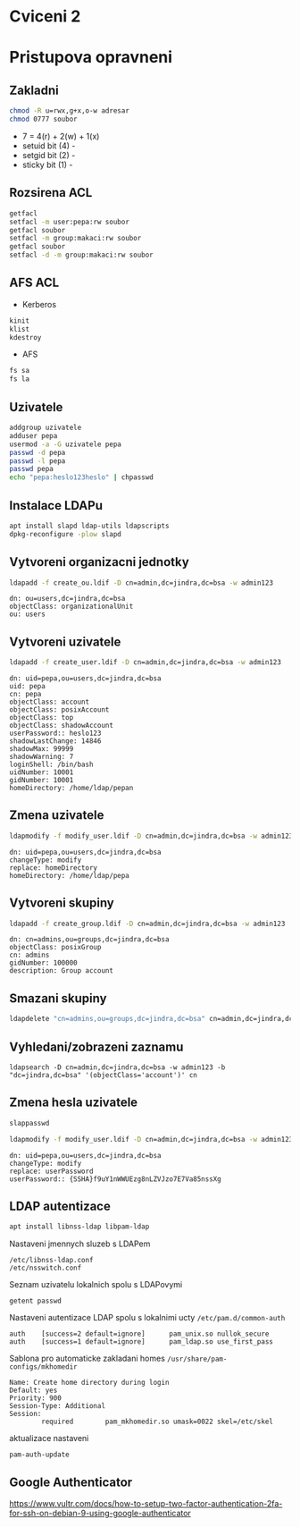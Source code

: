 # Cviceni 2

# Pristupova opravneni

## Zakladni

```bash
chmod -R u=rwx,g+x,o-w adresar
chmod 0777 soubor
```

* 7 = 4(r) + 2(w) + 1(x)
* setuid bit (4) - 
* setgid bit (2) -
* sticky bit (1) -

## Rozsirena ACL

```bash
getfacl
setfacl -m user:pepa:rw soubor
getfacl soubor
setfacl -m group:makaci:rw soubor
getfacl soubor
setfacl -d -m group:makaci:rw soubor
```

## AFS ACL

* Kerberos

```bash
kinit
klist
kdestroy
```

* AFS

```bash
fs sa
fs la
````

## Uzivatele

```bash
addgroup uzivatele
adduser pepa
usermod -a -G uzivatele pepa
passwd -d pepa
passwd -l pepa
passwd pepa
echo "pepa:heslo123heslo" | chpasswd
```

## Instalace LDAPu

```bash
apt install slapd ldap-utils ldapscripts
dpkg-reconfigure -plow slapd
```

## Vytvoreni organizacni jednotky
 
```bash
ldapadd -f create_ou.ldif -D cn=admin,dc=jindra,dc=bsa -w admin123
```

```ldif
dn: ou=users,dc=jindra,dc=bsa
objectClass: organizationalUnit
ou: users
``` 

## Vytvoreni uzivatele

```bash
ldapadd -f create_user.ldif -D cn=admin,dc=jindra,dc=bsa -w admin123
```

```ldif
dn: uid=pepa,ou=users,dc=jindra,dc=bsa
uid: pepa
cn: pepa
objectClass: account
objectClass: posixAccount
objectClass: top
objectClass: shadowAccount
userPassword:: heslo123
shadowLastChange: 14846
shadowMax: 99999
shadowWarning: 7
loginShell: /bin/bash
uidNumber: 10001
gidNumber: 10001
homeDirectory: /home/ldap/pepan
```

## Zmena uzivatele

```bash
ldapmodify -f modify_user.ldif -D cn=admin,dc=jindra,dc=bsa -w admin123
```

```ldif
dn: uid=pepa,ou=users,dc=jindra,dc=bsa
changeType: modify
replace: homeDirectory
homeDirectory: /home/ldap/pepa
```

## Vytvoreni skupiny

```bash
ldapadd -f create_group.ldif -D cn=admin,dc=jindra,dc=bsa -w admin123
```

```ldif
dn: cn=admins,ou=groups,dc=jindra,dc=bsa
objectClass: posixGroup
cn: admins
gidNumber: 100000
description: Group account
```

## Smazani skupiny

```bash
ldapdelete "cn=admins,ou=groups,dc=jindra,dc=bsa" cn=admin,dc=jindra,dc=bsa -w admin123
```

## Vyhledani/zobrazeni zaznamu

```ldif
ldapsearch -D cn=admin,dc=jindra,dc=bsa -w admin123 -b "dc=jindra,dc=bsa" '(objectClass='account')' cn
```

## Zmena hesla uzivatele

```bash
slappasswd
```

```bash
ldapmodify -f modify_user.ldif -D cn=admin,dc=jindra,dc=bsa -w admin123
```

```ldif
dn: uid=pepa,ou=users,dc=jindra,dc=bsa
changeType: modify
replace: userPassword
userPassword:: {SSHA}f9uY1nWWUEzg8nLZVJzo7E7Va85nssXg
```
 
## LDAP autentizace
 
```bash
apt install libnss-ldap libpam-ldap
```

Nastaveni jmennych sluzeb s LDAPem

```
/etc/libnss-ldap.conf
/etc/nsswitch.conf
```

Seznam uzivatelu lokalnich spolu s LDAPovymi

```
getent passwd
```

Nastaveni autentizace LDAP spolu s lokalnimi ucty `/etc/pam.d/common-auth`

```
auth    [success=2 default=ignore]      pam_unix.so nullok_secure
auth    [success=1 default=ignore]      pam_ldap.so use_first_pass
```

Sablona pro automaticke zakladani homes `/usr/share/pam-configs/mkhomedir`

```
Name: Create home directory during login
Default: yes
Priority: 900
Session-Type: Additional
Session:
        required        pam_mkhomedir.so umask=0022 skel=/etc/skel
```

aktualizace nastaveni

```
pam-auth-update
```

## Google Authenticator

https://www.vultr.com/docs/how-to-setup-two-factor-authentication-2fa-for-ssh-on-debian-9-using-google-authenticator
